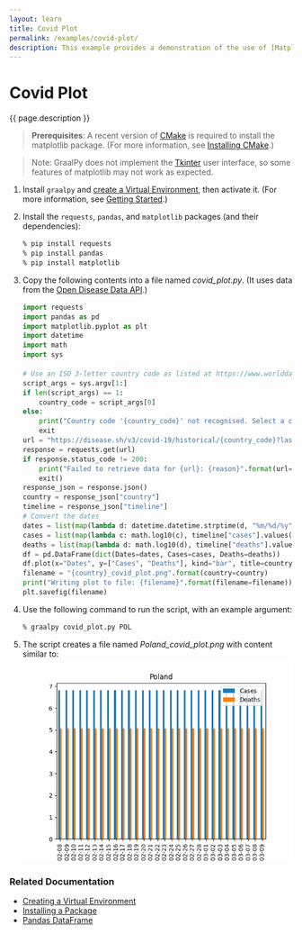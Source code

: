 ```yaml
---
layout: learn
title: Covid Plot
permalink: /examples/covid-plot/
description: This example provides a demonstration of the use of [Matplotlib](https://matplotlib.org/), a visualization library for Python, combined with [`pandas`](https://pandas.pydata.org/), an open source data analysis and manipulation tool.
---
```

# Covid Plot
{{ page.description }}

>**Prerequisites**: A recent version of [CMake](https://cmake.org/) is required to install the matplotlib package. (For more information, see [Installing CMake](https://cmake.org/install/).)

>Note: GraalPy does not implement the [Tkinter](https://docs.python.org/3/library/tkinter.html) user interface, so some features of matplotlib may not work as expected.

1. Install `graalpy` and [create a Virtual Environment](/guides/creating_a_virtual_environment/), then activate it. 
(For more information, see [Getting Started](/getting_started/).)

2. Install the `requests`, `pandas`, and `matplotlib` packages (and their dependencies):

    ```bash
    % pip install requests
    % pip install pandas
    % pip install matplotlib
    ```

3. Copy the following contents into a file named _covid\_plot.py_.
(It uses data from the [Open Disease Data API](https://disease.sh/).)

    ```python
    import requests
    import pandas as pd
    import matplotlib.pyplot as plt
    import datetime
    import math
    import sys
    
    # Use an ISO 3-letter country code as listed at https://www.worlddata.info/countrycodes.php
    script_args = sys.argv[1:]
    if len(script_args) == 1:
        country_code = script_args[0]
    else:
        print("Country code '{country_code}' not recognised. Select a country code from https://www.worlddata.info/countrycodes.php".format(country_code=country_code))
        exit
    url = "https://disease.sh/v3/covid-19/historical/{country_code}?lastdays=30".format(country_code=country_code)
    response = requests.get(url)
    if response.status_code != 200:
        print("Failed to retrieve data for {url}: {reason}".format(url=url, reason=response.reason))
        exit()
    response_json = response.json()
    country = response_json["country"]
    timeline = response_json["timeline"]
    # Convert the dates
    dates = list(map(lambda d: datetime.datetime.strptime(d, "%m/%d/%y").strftime("%Y-%m-%d"), timeline["cases"].keys()))
    cases = list(map(lambda c: math.log10(c), timeline["cases"].values()))
    deaths = list(map(lambda d: math.log10(d), timeline["deaths"].values()))
    df = pd.DataFrame(dict(Dates=dates, Cases=cases, Deaths=deaths))
    df.plot(x="Dates", y=["Cases", "Deaths"], kind="bar", title=country)
    filename = "{country}_covid_plot.png".format(country=country)
    print("Writing plot to file: {filename}".format(filename=filename))
    plt.savefig(filename)
    ```

4. Use the following command to run the script, with an example argument:

    ```bash
    % graalpy covid_plot.py POL
    ```

5. The script creates a file named _Poland\_covid\_plot.png_ with content similar to:
    ![Covid Plot for Poland](assets/Poland_covid_plot.png)

### Related Documentation
* [Creating a Virtual Environment](/guides/creating_a_virtual_environment/)
* [Installing a Package](/guides/installing_a_package/)
* [Pandas DataFrame](/examples/pandas_dataframe/)
